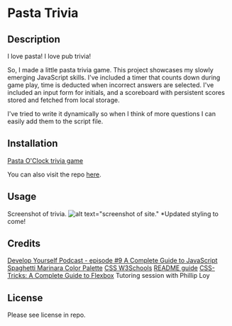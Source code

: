 # Pasta Trivia

## Description

I love pasta! I love pub trivia!

So, I made a little pasta trivia game. This project showcases my slowly emerging  JavaScript skills. I've included a timer that counts down during game play, time is deducted when incorrect answers are selected. I've included an input form for initials, and a scoreboard with persistent scores stored and fetched from local storage.

I've tried to write it dynamically so when I think of more questions I can easily add them to the script file.

## Installation

[Pasta O'Clock trivia game](https://aimeedarling.github.io/pasta-quiz/)

 You can also visit the repo [here](https://github.com/aimeedarling/pasta-quiz).

## Usage
Screenshot of trivia.
![alt text="screenshot of site."](assests/images/screenshot.png)
*Updated styling to come!


## Credits


[Develop Yourself Podcast - episode #9 A Complete Guide to JavaScript](https://open.spotify.com/episode/1gjKIfNneONg1LInHbjUPA?si=b4d677c549b04bb9)
[Spaghetti Marinara Color Palette](https://www.color-hex.com/color-palette/82622)
[CSS W3Schools](https://www.w3schools.com/css/default.asp)
[README guide](https://coding-boot-camp.github.io/full-stack/github/professional-readme-guide)
[CSS-Tricks: A Complete Guide to Flexbox](https://css-tricks.com/snippets/css/a-guide-to-flexbox/)
Tutoring session with Phillip Loy 

## License

Please see license in repo.